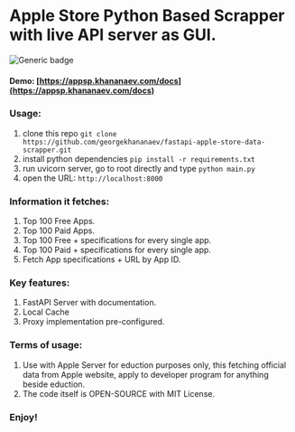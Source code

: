 # Apple Store Python Based Scrapper with live API server as GUI.

![Generic badge](https://img.shields.io/badge/Python_3.11-Supported-green.svg)
 
#### Demo: [https://appsp.khananaev.com/docs](https://appsp.khananaev.com/docs)

### Usage:
1. clone this repo 
```git clone https://github.com/georgekhananaev/fastapi-apple-store-data-scrapper.git```
2. install python dependencies ```pip install -r requirements.txt```
3. run uvicorn server, go to root directly and type ```python main.py```
4. open the URL: ```http://localhost:8000```


### Information it fetches:
1. Top 100 Free Apps.
2. Top 100 Paid Apps.
3. Top 100 Free + specifications for every single app.
4. Top 100 Paid + specifications for every single app.
5. Fetch App specifications + URL by App ID.


### Key features:
1. FastAPI Server with documentation.
2. Local Cache
3. Proxy implementation pre-configured.



### Terms of usage:
1. Use with Apple Server for eduction purposes only, this fetching official data from Apple website, apply to developer program for anything beside eduction.
2. The code itself is OPEN-SOURCE with MIT License.


### Enjoy!
